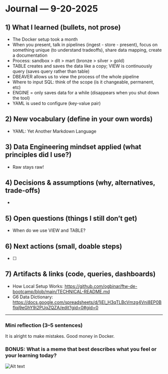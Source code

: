 # Journal — 9-20-2025

## 1) What I learned (bullets, not prose)
- The Docker setup took a month
- When you present, talk in pipelines (ingest - store - present), focus on something unique (to understand tradeoffs), share data mapping, create a documentation
- Process: sandbox > dlt > mart (bronze > silver > gold)
- TABLE creates and saves the data like a copy; VIEW is continuously query (saves query rather than table)
- DBEAVER allows us to view the process of the whole pipeline
- Where to input SQL: think of the scope (is it changeable, permanent, etc)
- ENGINE = only saves data for a while (disappears when you shut down the tool)
- YAML is used to configure (key-value pair)

## 2) New vocabulary (define in your own words)
- YAML: Yet Another Markdown Language

## 3) Data Engineering mindset applied (what principles did I use?)
- Raw stays raw!

## 4) Decisions & assumptions (why, alternatives, trade-offs)
- 

## 5) Open questions (things I still don’t get)
- When do we use VIEW and TABLE?

## 6) Next actions (small, doable steps)
- [ ] 

## 7) Artifacts & links (code, queries, dashboards)
- How Local Setup Works: https://github.com/ogbinar/ftw-de-bootcamp/blob/main/TECHNICAL-README.md
- G6 Data Dictionary:  https://docs.google.com/spreadsheets/d/1jEI_H3qTLBcVmzg4Vni8EP0Bflqj9eGhY9i2PUqZQZA/edit?gid=0#gid=0 

---

### Mini reflection (3–5 sentences)
It is alright to make mistakes. Good money in Docker.


### BONUS: What is a meme that best describes what you feel or your learning today?

![Alt text](../assets/BlogBanner9-1708194729796.png.avif)

